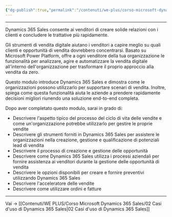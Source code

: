 ```yaml
---
{"dg-publish":true,"permalink":"/contenuti/we-plus/corso-microsoft-dynamics-365-sales/01-fondamenta/","tags":["gardenEntry"]}
---
```


---
Dynamics 365 Sales consente ai venditori di creare solide relazioni con i clienti e concludere le 
trattative più rapidamente. 

Gli strumenti di vendita digitale aiutano i venditori a capire meglio su quali clienti e opportunità di vendita dovrebbero concentrarsi. Basato su Microsoft Power Platform, offre a ogni venditore della tua organizzazione le funzionalità per analizzare, agire e automatizzare la vendita digitale all'interno dell'organizzazione per trasformare il proprio approccio alla vendita da zero.

Questo modulo introduce Dynamics 365 Sales e dimostra come le organizzazioni possono utilizzarlo per supportare scenari di vendita. Inoltre, spiega come questa funzionalità aiuta le aziende a prendere rapidamente decisioni migliori riunendo una soluzione end-to-end completa.

Dopo aver completato questo modulo, sarai in grado di:

* Descrivere l'aspetto tipico del processo del ciclo di vita delle vendite e come un'organizzazione potrebbe utilizzarlo per gestire le proprie vendite
* Descrivere gli strumenti forniti in Dynamics 365 Sales per assistere le organizzazioni nella creazione, gestione e qualificazione di potenziali lead di vendita
* Descrivere il processo di creazione e gestione delle opportunità 
* Descrivere come Dynamics 365 Sales utilizza i processi aziendali per fornire assistenza ai venditori durante la gestione delle opportunità di vendita
* Descrivere le opzioni disponibili per creare e fornire preventivi utilizzando Dynamics 365 Sales
* Descrivere l'acceleratore delle vendite
* Descrivere come utilizzare ordini e fatture

---
Vai → [[Contenuti/WE PLUS/Corso Microsoft Dynamics 365 Sales/02 Casi d'uso di Dynamics 365 Sales\|02 Casi d'uso di Dynamics 365 Sales]]

